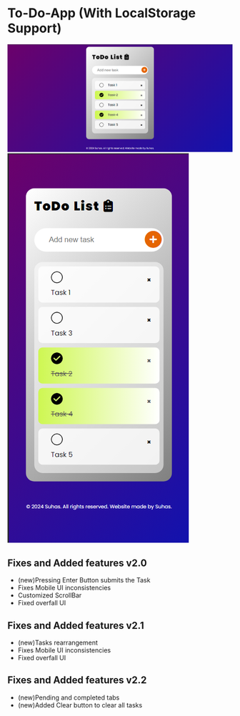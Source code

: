 # To-Do-App (With LocalStorage Support)
![alt text](/assests/image.png)
![alt text](/assests/image-1.png)

<h2>Fixes and Added features v2.0</h2>
<ul>
<li>(new)Pressing Enter Button submits the Task</li>
<li>Fixes Mobile UI inconsistencies</li>
<li>Customized ScrollBar</li>
<li>Fixed overfall UI</li>
</ul>

<h2>Fixes and Added features v2.1</h2>
<ul>
<li>(new)Tasks rearrangement</li>
<li>Fixes Mobile UI inconsistencies</li>
<li>Fixed overfall UI</li>
</ul>

<h2>Fixes and Added features v2.2</h2>
<ul>
<li>(new)Pending and completed tabs</li>
<li>(new)Added Clear button to clear all tasks</li>
</ul>
